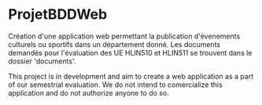 # ProjetBDDWeb
Création d'une application web permettant la publication d'évenements culturels ou sportifs dans un département donné.
Les documents demandés pour l'évaluation des UE HLIN510 et HLIN511 se trouvent dans le dossier 'documents'.


This project is in development and aim to create a web application as a part of our semestrial evaluation. 
We do not intend to comercialize this application and do not authorize anyone to do so.
